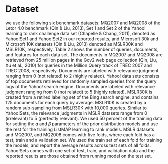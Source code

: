 # Dataset 
we use the following six benchmark datasets: MQ2007 and MQ2008 of the Letor 4.0 benchmark (Qin
& Liu, 2013), Set 1 and Set 2 of the Yahoo! learning to rank challenge data set (Chapelle & Chang, 2011), denoted as Yahoo!Set1
and Yahoo!Set2 in our reported results, and Microsoft 30k and Microsoft 10K datasets (Qin & Liu, 2013) denoted as MSLR30K
and MSLR10K, respectively. Table 2 shows the number of queries, documents, and features for each data set. The documents in
MQ2007 and MQ2008 are retrieved from 25 million pages in the Gov2 web page collection (Qin, Liu, Xu et al., 2010) for queries in
the Million Query track of TREC 2007 and TREC 2008, respectively. Documents are labeled with relevance judgment ranging from
0 (not related) to 2 (highly related). Yahoo! data sets consists of top documents retrieved for randomly sampled queries from the
query logs of the Yahoo! search engine. Documents are labeled with relevance judgment ranging from 0 (not related) to 5 (highly
related). MSLR30K is created from a retired labeling set of the Bing search engine, and contains 125 documents for each query by
average. MSLR10K is created by a random sub-sampling from MSLR30K with 10,000 queries. Similar to Yahoo!Sets, the relevance
judgments in MSLR datasets range from 0 (irrelevant) to 5 (perfectly relevant). We used 50 percent of the training data for setting
the 𝛼 and 𝛽 parameters of the prior distribution models and use the rest for the training ListMAP learning to rank models.
MSLR datasets and MQ2007, and MQ2008 comes with five folds, where each fold has a test, train and a validation set. We used
the train set of each fold for training the models, and report the average results across test sets of all folds. Yahoo!Sets comes with
one set of test, train, and validation data and the reported results are those obtained from running model on the test set.


